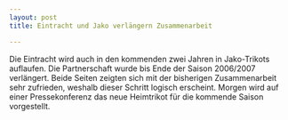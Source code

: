 ```yaml
---
layout: post
title: Eintracht und Jako verlängern Zusammenarbeit

---
```


Die Eintracht wird auch in den kommenden zwei Jahren in Jako-Trikots auflaufen. Die Partnerschaft wurde bis Ende der Saison 2006/2007 verlängert. Beide Seiten zeigten sich mit der bisherigen Zusammenarbeit sehr zufrieden, weshalb dieser Schritt logisch erscheint. Morgen wird auf einer Pressekonferenz das neue Heimtrikot für die kommende Saison vorgestellt.


